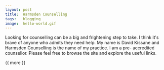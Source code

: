 ```yaml
---
layout: post
title:  Harmsden Counselling
tags:   blogging
image:  hello-world.gif
---
```

Looking for counselling can be a big and frightening step to take.
I think it's brave of anyone who admits they need help.
My name is David Kissane and Harmsden Counselling is the name of my practice. I am a pre- accredited counsellor.
Please feel free to browse the site and explore the useful links.

{{ more }}
